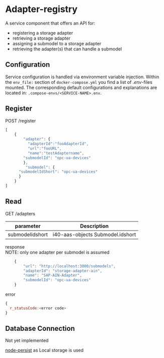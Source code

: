# Adapter-registry

A service component that offers an API for:
 - registering a storage adapter
 - retrieving a storage adapter
 - assigning a submodel to a storage adapter
 - retrieving the adapter(s) that can  handle a submodel

## Configuration
Service configuration is handled via environment variable injection. Within the `env_file:` section of `docker-compose.yml` you find a list of _.env_-files mounted. The corresponding default configurations and explanations are located in: `.compose-envs/<SERVICE-NAME>.env`.


## Register

POST /register

```javascript
[
    {
        "adapter": {
          "adapterId":"fooAdapterId",
          "url":"fooURL",
          "name":"testAdaptername",
        "submodelId": "opc-ua-devices"
        },
         "submodel": {
      "submodelIdShort": "opc-ua-devices"
      }
    }
]
```



## Read


GET /adapters

|   parameter         |      Description                 |
|   :-------:         | :-------------------:            |
|   submodelidshort   | i40-aas-objects Submodel.idshort |

response </br>
NOTE: only one adapter per submodel is assumed
```javascript
    {
        "url": "http://localhost:3000/submodels",
        "adapterId": "storage-adapter-ain",
        "name": "SAP-AIN-Adapter",
        "submodelId": "opc-ua-devices"
    }
```

error
```javascript
{
  r_statusCode:<error code>
}
```

## Database Connection

Not yet implemented

[node-persist](https://www.npmjs.com/package/node-persist) as Local storage is used
